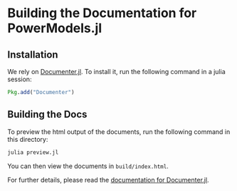 # Building the Documentation for PowerModels.jl

## Installation
We rely on [Documenter.jl](https://github.com/JuliaDocs/Documenter.jl). To install it, run the following command in a julia session:

```julia
Pkg.add("Documenter")
```

## Building the Docs
To preview the html output of the documents, run the following command in this directory:

```julia
julia preview.jl
```

You can then view the documents in `build/index.html`.

For further details, please read the [documentation for Documenter.jl](https://juliadocs.github.io/Documenter.jl/stable/).